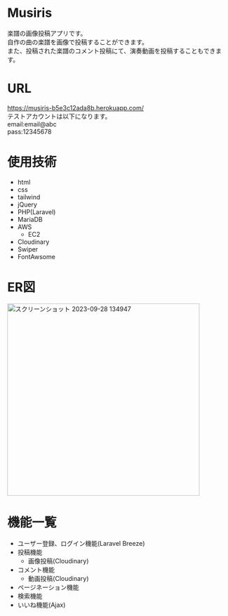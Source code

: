 # Musiris
 楽譜の画像投稿アプリです。<br>
 自作の曲の楽譜を画像で投稿することができます。 <br>
 また、投稿された楽譜のコメント投稿にて、演奏動画を投稿することもできます。

# URL
https://musiris-b5e3c12ada8b.herokuapp.com/<br>
テストアカウントは以下になります。<br>
email:email@abc<br>
pass:12345678

# 使用技術
- html
- css
- tailwind
- jQuery
- PHP(Laravel)
- MariaDB
- AWS
  - EC2
- Cloudinary
- Swiper
- FontAwsome

# ER図
<img width="438" alt="スクリーンショット 2023-09-28 134947" src="https://github.com/reina-y/musiris/assets/136882380/e5679276-99d7-4605-ab1f-5ea69bff2175">

# 機能一覧
- ユーザー登録、ログイン機能(Laravel Breeze)
- 投稿機能
  - 画像投稿(Cloudinary)
- コメント機能
  - 動画投稿(Cloudinary)
- ページネーション機能
- 検索機能
- いいね機能(Ajax)
